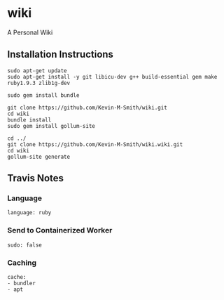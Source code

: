 # wiki
A Personal Wiki

## Installation Instructions

```
sudo apt-get update 
sudo apt-get install -y git libicu-dev g++ build-essential gem make ruby1.9.3 zlib1g-dev

sudo gem install bundle

git clone https://github.com/Kevin-M-Smith/wiki.git
cd wiki
bundle install
sudo gem install gollum-site

cd ../
git clone https://github.com/Kevin-M-Smith/wiki.wiki.git
cd wiki
gollum-site generate

```

## Travis Notes

### Language
```
language: ruby
```

### Send to Containerized Worker
```
sudo: false
```

### Caching

```
cache:
- bundler
- apt
```
